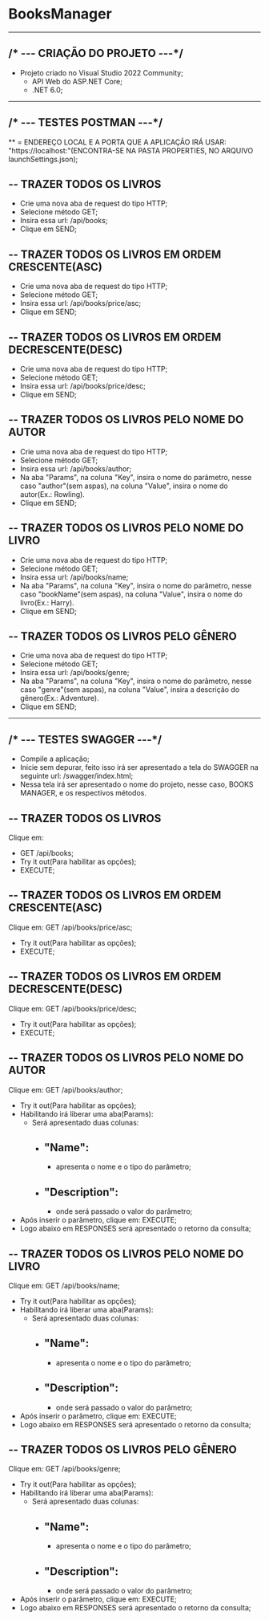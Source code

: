 # BooksManager
-------------------------------------------------------------------------------------------------------------------------------------------------------------------
/* --- CRIAÇÃO DO PROJETO ---*/
-------------------------------------------------------------------------------------------------------------------------------------------------------------------
- Projeto criado no Visual Studio 2022 Community;
  - API Web do ASP.NET Core;
  - .NET 6.0;

-------------------------------------------------------------------------------------------------------------------------------------------------------------------
/* --- TESTES POSTMAN ---*/
-------------------------------------------------------------------------------------------------------------------------------------------------------------------

** <applicationUrl> = ENDEREÇO LOCAL E A PORTA QUE A APLICAÇÃO IRÁ USAR: "https://localhost:<PORTA>"(ENCONTRA-SE NA PASTA PROPERTIES, NO ARQUIVO launchSettings.json);

-- TRAZER TODOS OS LIVROS
-------------------------
- Crie uma nova aba de request do tipo HTTP;
- Selecione método GET;
- Insira essa url: <applicationUrl>/api/books;
- Clique em SEND;

-- TRAZER TODOS OS LIVROS EM ORDEM CRESCENTE(ASC)
-------------------------------------------------
- Crie uma nova aba de request do tipo HTTP;
- Selecione método GET;
- Insira essa url: <applicationUrl>/api/books/price/asc;
- Clique em SEND;

-- TRAZER TODOS OS LIVROS EM ORDEM DECRESCENTE(DESC)
----------------------------------------------------
- Crie uma nova aba de request do tipo HTTP;
- Selecione método GET;
- Insira essa url: <applicationUrl>/api/books/price/desc;
- Clique em SEND;

-- TRAZER TODOS OS LIVROS PELO NOME DO AUTOR
--------------------------------------------
- Crie uma nova aba de request do tipo HTTP;
- Selecione método GET;
- Insira essa url: <applicationUrl>/api/books/author;
- Na aba "Params", na coluna "Key", insira o nome do parâmetro, nesse caso "author"(sem aspas), na coluna "Value", insira o nome do autor(Ex.: Rowling).
- Clique em SEND;

-- TRAZER TODOS OS LIVROS PELO NOME DO LIVRO
--------------------------------------------
- Crie uma nova aba de request do tipo HTTP;
- Selecione método GET;
- Insira essa url: <applicationUrl>/api/books/name;
- Na aba "Params", na coluna "Key", insira o nome do parâmetro, nesse caso "bookName"(sem aspas), na coluna "Value", insira o nome do livro(Ex.: Harry).
- Clique em SEND;

-- TRAZER TODOS OS LIVROS PELO GÊNERO
-------------------------------------
- Crie uma nova aba de request do tipo HTTP;
- Selecione método GET;
- Insira essa url: <applicationUrl>/api/books/genre;
- Na aba "Params", na coluna "Key", insira o nome do parâmetro, nesse caso "genre"(sem aspas), na coluna "Value", insira a descrição do gênero(Ex.: Adventure).
- Clique em SEND;

-------------------------------------------------------------------------------------------------------------------------------------------------------------------
/* --- TESTES SWAGGER ---*/
-------------------------------------------------------------------------------------------------------------------------------------------------------------------
- Compile a aplicação;
- Inicie sem depurar, feito isso irá ser apresentado a tela do SWAGGER na seguinte url: <applicationUrl>/swagger/index.html;
- Nessa tela irá ser apresentado o nome do projeto, nesse caso, BOOKS MANAGER, e os respectivos métodos.

-- TRAZER TODOS OS LIVROS
-------------------------
Clique em: 
- GET ​/api/books;
- Try it out(Para habilitar as opções);
- EXECUTE;

-- TRAZER TODOS OS LIVROS EM ORDEM CRESCENTE(ASC)
-------------------------------------------------
Clique em: 
GET /api/books/price/asc;
- Try it out(Para habilitar as opções);
- EXECUTE;

-- TRAZER TODOS OS LIVROS EM ORDEM DECRESCENTE(DESC)
----------------------------------------------------
Clique em: 
GET /api/books/price/desc;
- Try it out(Para habilitar as opções);
- EXECUTE;

-- TRAZER TODOS OS LIVROS PELO NOME DO AUTOR
--------------------------------------------
Clique em: 
GET ​/api/books/author;
- Try it out(Para habilitar as opções);
- Habilitando irá liberar uma aba(Params):
  - Será apresentado duas colunas:
    - "Name":
      -------
       - apresenta o nome e o tipo do parâmetro;
    - "Description":
      --------------
       - onde será passado o valor do parâmetro;          
- Após inserir o parâmetro, clique em: EXECUTE;
- Logo abaixo em RESPONSES será apresentado o retorno da consulta;

-- TRAZER TODOS OS LIVROS PELO NOME DO LIVRO
--------------------------------------------
Clique em: 
GET ​/api/books/name;
- Try it out(Para habilitar as opções);
- Habilitando irá liberar uma aba(Params):
  - Será apresentado duas colunas:
    - "Name":
      -------
       - apresenta o nome e o tipo do parâmetro;
    - "Description":
      --------------
       - onde será passado o valor do parâmetro;          
- Após inserir o parâmetro, clique em: EXECUTE;
- Logo abaixo em RESPONSES será apresentado o retorno da consulta;

-- TRAZER TODOS OS LIVROS PELO GÊNERO
-------------------------------------
Clique em: 
GET /api/books/genre;
- Try it out(Para habilitar as opções);
- Habilitando irá liberar uma aba(Params):
  - Será apresentado duas colunas:
    - "Name":
      -------
       - apresenta o nome e o tipo do parâmetro;
    - "Description":
      --------------
       - onde será passado o valor do parâmetro;          
- Após inserir o parâmetro, clique em: EXECUTE;
- Logo abaixo em RESPONSES será apresentado o retorno da consulta;








